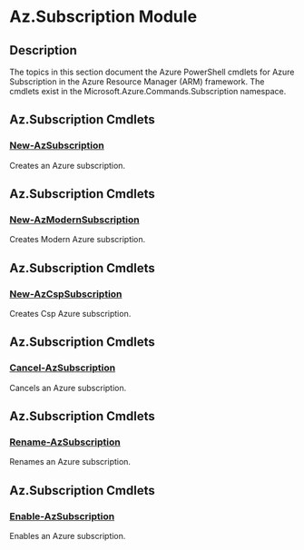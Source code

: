﻿---
Module Name: Az.Subscription
Module Guid: 8074e741-0979-4b4e-8f9b-7243f213d98a
Download Help Link: https://docs.microsoft.com/en-us/powershell/module/az.subscription
Help Version: 1.0.0.0
Locale: en-US
---

# Az.Subscription Module
## Description
The topics in this section document the Azure PowerShell cmdlets for Azure Subscription in the Azure Resource Manager (ARM) framework. The cmdlets exist in the Microsoft.Azure.Commands.Subscription namespace.

## Az.Subscription Cmdlets
### [New-AzSubscription](New-AzSubscription.md)
Creates an Azure subscription.

## Az.Subscription Cmdlets
### [New-AzModernSubscription](New-AzModernSubscription.md)
Creates Modern Azure subscription.

## Az.Subscription Cmdlets
### [New-AzCspSubscription](New-AzCspSubscription.md)
Creates Csp Azure subscription.

## Az.Subscription Cmdlets
### [Cancel-AzSubscription](Cancel-AzSubscription.md)
Cancels an Azure subscription.

## Az.Subscription Cmdlets
### [Rename-AzSubscription](Rename-AzSubscription.md)
Renames an Azure subscription.

## Az.Subscription Cmdlets
### [Enable-AzSubscription](Enable-AzSubscription.md)
Enables an Azure subscription.

